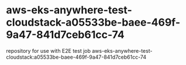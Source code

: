# aws-eks-anywhere-test-cloudstack-a05533be-baee-469f-9a47-841d7ceb61cc-74
repository for use with E2E test job aws-eks-anywhere-test-cloudstack:a05533be-baee-469f-9a47-841d7ceb61cc-74
